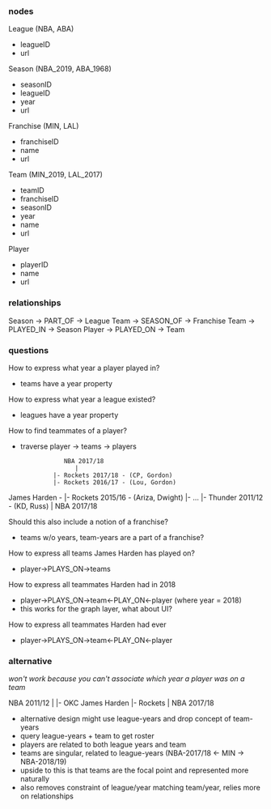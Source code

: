 ### nodes

League (NBA, ABA)
  - leagueID
  - url

Season (NBA_2019, ABA_1968)
  - seasonID
  - leagueID
  - year
  - url

 Franchise (MIN, LAL)
  - franchiseID
  - name
  - url

Team (MIN_2019, LAL_2017)
  - teamID
  - franchiseID
  - seasonID
  - year
  - name
  - url

Player
  - playerID
  - name
  - url

### relationships

Season -> PART_OF   -> League
Team   -> SEASON_OF -> Franchise
Team   -> PLAYED_IN -> Season
Player -> PLAYED_ON -> Team

### questions

How to express what year a player played in?
- teams have a year property

How to express what year a league existed?
- leagues have a year property

How to find teammates of a player?
- traverse player -> teams -> players

                  NBA 2017/18
                     |
               |- Rockets 2017/18 - (CP, Gordon)
               |- Rockets 2016/17 - (Lou, Gordon)
James Harden - |- Rockets 2015/16 - (Ariza, Dwight)
               |- ...
               |- Thunder 2011/12 - (KD, Russ)
                     |
                  NBA 2017/18

Should this also include a notion of a franchise?
- teams w/o years, team-years are a part of a franchise?

How to express all teams James Harden has played on?
- player->PLAYS_ON->teams

How to express all teammates Harden had in 2018
- player->PLAYS_ON->team<-PLAY_ON<-player (where year = 2018)
- this works for the graph layer, what about UI?

How to express all teammates Harden had ever
- player->PLAYS_ON->team<-PLAY_ON<-player

### alternative

_won't work because you can't associate which year a player was on a team_

  NBA 2011/12
     |       |- OKC
James Harden |- Rockets
     |
  NBA 2017/18

- alternative design might use league-years and drop concept of team-years
- query league-years + team to get roster
- players are related to both league years and team
- teams are singular, related to league-years (NBA-2017/18 <- MIN -> NBA-2018/19)
- upside to this is that teams are the focal point and represented more naturally
- also removes constraint of league/year matching team/year, relies more on relationships
